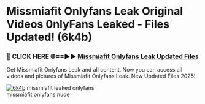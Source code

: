 # Missmiafit Onlyfans Leak Original Videos 0nlyFans Leaked - Files Updated! (6k4b)

<h3>🔴 CLICK HERE 🌐==►► <a href="https://tinyurl.com/ms9xzufz" rel="nofollow">Missmiafit Onlyfans Leak Updated Files</a></h3>

Get Missmiafit Onlyfans Leak and all content. Now you can access all videos and pictures of Missmiafit Onlyfans Leak. New Updated Files 2025!

[![6k4b](https://i.imgur.com/ppqm5kG.gif)](https://tinyurl.com/ms9xzufz)
missmiafit leaked onlyfans<br>
missmiafit onlyfans nude